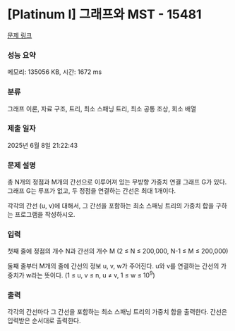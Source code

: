 # [Platinum I] 그래프와 MST - 15481 

[문제 링크](https://www.acmicpc.net/problem/15481) 

### 성능 요약

메모리: 135056 KB, 시간: 1672 ms

### 분류

그래프 이론, 자료 구조, 트리, 최소 스패닝 트리, 최소 공통 조상, 희소 배열

### 제출 일자

2025년 6월 8일 21:22:43

### 문제 설명

<p>총 N개의 정점과 M개의 간선으로 이루어져 있는 무방향 가중치 연결 그래프 G가 있다. 그래프 G는 루프가 없고, 두 정점을 연결하는 간선은 최대 1개이다.</p>

<p>각각의 간선 (u, v)에 대해서, 그 간선을 포함하는 최소 스패닝 트리의 가중치 합을 구하는 프로그램을 작성하시오.</p>

### 입력 

 <p>첫째 줄에 정점의 개수 N과 간선의 개수 M (2 ≤ N ≤ 200,000, N-1 ≤ M ≤ 200,000)</p>

<p>둘째 줄부터 M개의 줄에 간선의 정보 u, v, w가 주어진다. u와 v를 연결하는 간선의 가중치가 w라는 뜻이다. (1 ≤ u, v ≤ n, u ≠ v, 1 ≤ w ≤ 10<sup>9</sup>) </p>

### 출력 

 <p>각각의 간선마다 그 간선을 포함하는 최소 스패닝 트리의 가중치 합을 출력한다. 간선은 입력받은 순서대로 출력한다.</p>

